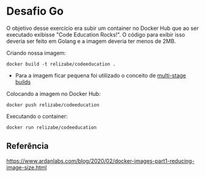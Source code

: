 # Desafio Go

O objetivo desse exercício era subir um container no Docker Hub que ao ser executado exibisse "Code Education Rocks!". O código para exibir isso deveria ser feito em Golang e a imagem deveria ter menos de 2MB.

Criando nossa imagem:

```Docker
docker build -t relizabe/codeeducation .
```
- Para a imagem ficar pequena foi utilizado o conceito de [multi-stage builds](https://docs.docker.com/develop/develop-images/multistage-build/)

Colocando a imagem no Docker Hub:

```Docker
docker push relizabe/codeeducation
```

Executando o container:

```Docker
docker run relizabe/codeeducation
```

## Referência

https://www.ardanlabs.com/blog/2020/02/docker-images-part1-reducing-image-size.html
